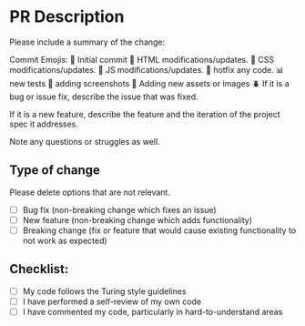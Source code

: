 # PR Description

Please include a summary of the change:


Commit Emojis:
:tada: Initial commit
:construction: HTML modifications/updates.
:art: CSS modifications/updates.
:crystal_ball: JS modifications/updates.
:lipstick: hotfix any code.
:bar_chart: new tests
:camera_flash: adding screenshots
:bento: Adding new assets or images
:beetle: If it is a bug or issue fix, describe the issue that was fixed.


If it is a new feature, describe the feature and the iteration of the project spec it addresses.


Note any questions or struggles as well.

## Type of change
Please delete options that are not relevant.
- [ ] Bug fix (non-breaking change which fixes an issue)
- [ ] New feature (non-breaking change which adds functionality)
- [ ] Breaking change (fix or feature that would cause existing functionality to not work as expected)

## Checklist:
- [ ] My code follows the Turing style guidelines
- [ ] I have performed a self-review of my own code
- [ ] I have commented my code, particularly in hard-to-understand areas
